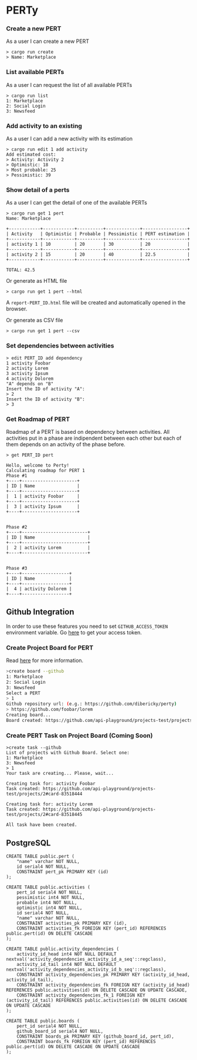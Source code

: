 # PERTy

### Create a new PERT

As a user I can create a new PERT

```
> cargo run create
> Name: Marketplace
```

### List available PERTs

As a user I can request the list of all available PERTs

```
> cargo run list
1: Marketplace
2: Social Login
3: Newsfeed
```


### Add activity to an existing 

As a user I can add a new activity with its estimation

```
> cargo run edit 1 add activity
Add estimated cost:
> Activity: Activity 2
> Optimistic: 18
> Most probable: 25
> Pessimistic: 39
```


### Show detail of a perts

As a user I can get the detail of one of the available PERTs

```
> cargo run get 1 pert
Name: Marketplace

+------------+------------+----------+-------------+-----------------+
| Activity   | Optimistic | Probable | Pessimistic | PERT estimation |
+------------+------------+----------+-------------+-----------------+
| activity 1 | 10         | 20       | 30          | 20              |
+------------+------------+----------+-------------+-----------------+
| activity 2 | 15         | 20       | 40          | 22.5            |
+------------+------------+----------+-------------+-----------------+

TOTAL: 42.5
```

Or generate as HTML file

```
> cargo run get 1 pert --html
```

A `report-PERT_ID.html` file will be created and automatically opened in the browser.

Or generate as CSV file

```
> cargo run get 1 pert --csv
```

### Set dependencies between activities

```
> edit PERT_ID add dependency
1 activity Foobar
2 activity Lorem
3 activity Ipsum
4 activity Dolorem
"A" depends on "B"
Insert the ID of activity "A":   
> 2
Insert the ID of activity "B": 
> 3
```

### Get Roadmap of PERT

Roadmap of a PERT is based on dependency between activities. 
All activities put in a phase are indipendent between each other but each of them depends on an activity of the phase before.

```
> get PERT_ID pert

Hello, welcome to Perty!
Calculating roadmap for PERT 1
Phase #1
+----+---------------------+
| ID | Name                |
+----+---------------------+
|  1 | activity Foobar     |
+----+---------------------+
|  3 | activity Ipsum      |
+----+---------------------+


Phase #2
+----+-------------------------+
| ID | Name                    |
+----+-------------------------+
|  2 | activity Lorem          |
+----+-------------------------+


Phase #3
+----+------------------+
| ID | Name             |
+----+------------------+
|  4 | activity Dolorem |
+----+------------------+
```

## Github Integration

In order to use these features you need to set `GITHUB_ACCESS_TOKEN` environment variable. Go [here](https://github.com/settings/tokens) to get your access token.

### Create Project Board for PERT

Read [here](https://docs.github.com/en/issues/organizing-your-work-with-project-boards/managing-project-boards/about-project-boards) for more information.


```bash
>create board --github
1: Marketplace
2: Social Login
3: Newsfeed
Select a PERT
> 1
Github repository url: (e.g.: https://github.com/dibericky/perty)
> https://github.com/foobar/lorem
Creating board...
Board created: https://github.com/api-playground/projects-test/projects/1
```

### Create PERT Task on Project Board (Coming Soon)

```
>create task --github
List of projects with Github Board. Select one:
1: Marketplace
3: Newsfeed
> 1
Your task are creating... Please, wait...

Creating task for: activity Foobar
Task created: https://github.com/api-playground/projects-test/projects/2#card-83518444

Creating task for: activity Lorem
Task created: https://github.com/api-playground/projects-test/projects/2#card-83518445

All task have been created.
```



## PostgreSQL

```
CREATE TABLE public.pert (
	"name" varchar NOT NULL,
	id serial4 NOT NULL,
	CONSTRAINT pert_pk PRIMARY KEY (id)
);

CREATE TABLE public.activities (
	pert_id serial4 NOT NULL,
	pessimistic int4 NOT NULL,
	probable int4 NOT NULL,
	optimistic int4 NOT NULL,
	id serial4 NOT NULL,
	"name" varchar NOT NULL,
	CONSTRAINT activities_pk PRIMARY KEY (id),
	CONSTRAINT activities_fk FOREIGN KEY (pert_id) REFERENCES public.pert(id) ON DELETE CASCADE
);

CREATE TABLE public.activity_dependencies (
	activity_id_head int4 NOT NULL DEFAULT nextval('activity_dependencies_activity_id_a_seq'::regclass),
	activity_id_tail int4 NOT NULL DEFAULT nextval('activity_dependencies_activity_id_b_seq'::regclass),
	CONSTRAINT activity_dependencies_pk PRIMARY KEY (activity_id_head, activity_id_tail),
	CONSTRAINT activity_dependencies_fk FOREIGN KEY (activity_id_head) REFERENCES public.activities(id) ON DELETE CASCADE ON UPDATE CASCADE,
	CONSTRAINT activity_dependencies_fk_1 FOREIGN KEY (activity_id_tail) REFERENCES public.activities(id) ON DELETE CASCADE ON UPDATE CASCADE
);

CREATE TABLE public.boards (
	pert_id serial4 NOT NULL,
	github_board_id serial4 NOT NULL,
	CONSTRAINT boards_pk PRIMARY KEY (github_board_id, pert_id),
	CONSTRAINT boards_fk FOREIGN KEY (pert_id) REFERENCES public.pert(id) ON DELETE CASCADE ON UPDATE CASCADE
);

```

